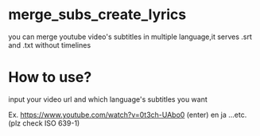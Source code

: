 # merge_subs_create_lyrics
you can merge youtube video's subtitles in multiple language,it serves .srt and .txt without timelines
# How to use?
input your video url and which language's subtitles you want

Ex.
https://www.youtube.com/watch?v=0t3ch-UAbo0 (enter)
en ja ...etc.(plz check ISO 639-1)
